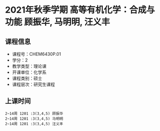 # 2021年秋季学期 高等有机化学：合成与功能 顾振华, 马明明, 汪义丰






## 课程信息

- 课程号：CHEM6430P.01
- 学分：2
- 教学类型：理论课
- 开课单位：化学系
- 课程类别：硕士
- 课程层次：研究生课程

## 上课时间

```
2~14周 1201 :3(3,4,5) 顾振华
2~14周 1201 :3(3,4,5) 马明明
2~14周 1201 :3(3,4,5) 汪义丰
```

